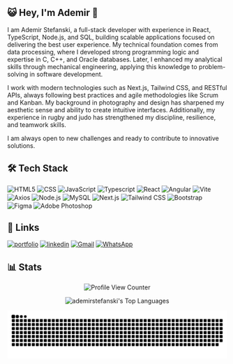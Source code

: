 ## 😺 Hey, I'm Ademir 👋


I am Ademir Stefanski, a full-stack developer with experience in React, TypeScript, Node.js, and SQL, building scalable applications focused on delivering the best user experience. My technical foundation comes from data processing, where I developed strong programming logic and expertise in C, C++, and Oracle databases. Later, I enhanced my analytical skills through mechanical engineering, applying this knowledge to problem-solving in software development.

I work with modern technologies such as Next.js, Tailwind CSS, and RESTful APIs, always following best practices and agile methodologies like Scrum and Kanban. My background in photography and design has sharpened my aesthetic sense and ability to create intuitive interfaces. Additionally, my experience in rugby and judo has strengthened my discipline, resilience, and teamwork skills.

I am always open to new challenges and ready to contribute to innovative solutions.



## 🛠 Tech Stack
<div>
<img align="center" alt="HTML5" height="30" width="40" src="https://cdn.jsdelivr.net/gh/devicons/devicon@latest/icons/html5/html5-original.svg" />
<img align="center" alt="CSS" height="30" width="40" src="https://cdn.jsdelivr.net/gh/devicons/devicon@latest/icons/css3/css3-original.svg" />
<img align="center" alt="JavaScript" height="30" width="40" src="https://cdn.jsdelivr.net/gh/devicons/devicon@latest/icons/javascript/javascript-original.svg" />
<img align="center" alt="Typescript" height="30" width="40" src="https://cdn.jsdelivr.net/gh/devicons/devicon@latest/icons/typescript/typescript-original.svg" />
<img align="center" alt="React" height="30" width="40" src="https://cdn.jsdelivr.net/gh/devicons/devicon@latest/icons/react/react-original.svg" />
<img align="center" alt="Angular" height="30" width="40" src="https://cdn.jsdelivr.net/gh/devicons/devicon@latest/icons/angular/angular-original.svg" />
<img align="center" alt="Vite" height="30" width="40"  src="https://cdn.jsdelivr.net/gh/devicons/devicon@latest/icons/vitejs/vitejs-original.svg" />
<img align="center" alt="Axios" height="30" width="40"  src="https://cdn.jsdelivr.net/gh/devicons/devicon@latest/icons/axios/axios-plain.svg" />  
<img align="center" alt="Node.js" height="30" width="40"  src="https://cdn.jsdelivr.net/gh/devicons/devicon@latest/icons/nodejs/nodejs-original.svg" />
<img align="center" alt="MySQL" height="30" width="40"  src="https://cdn.jsdelivr.net/gh/devicons/devicon@latest/icons/mysql/mysql-original.svg" />
<img align="center" alt="Next.js" height="30" width="40"  src="https://cdn.jsdelivr.net/gh/devicons/devicon@latest/icons/nextjs/nextjs-original.svg" />
<img align="center" alt="Tailwind CSS" height="30" width="40"  src="https://cdn.jsdelivr.net/gh/devicons/devicon@latest/icons/tailwindcss/tailwindcss-original.svg" />
<img align="center" alt="Bootstrap" height="30" width="40"  src="https://cdn.jsdelivr.net/gh/devicons/devicon@latest/icons/bootstrap/bootstrap-original.svg" />
<img align="center" alt="Figma" height="30" width="40"  src="https://cdn.jsdelivr.net/gh/devicons/devicon@latest/icons/figma/figma-original.svg" />
<img align="center" alt="Adobe Photoshop" height="30" width="40"  src="https://cdn.jsdelivr.net/gh/devicons/devicon@latest/icons/photoshop/photoshop-original.svg" />
</div>



## 🔗 Links

[![portfolio](https://img.shields.io/badge/portfolio-000?style=for-the-badge&logo=ko-fi&logoColor=white)](https://ademirstefanski.dev/)
[![linkedin](https://img.shields.io/badge/linkedin-0A66C2?style=for-the-badge&logo=linkedin&logoColor=white)](https://www.linkedin.com/in/ademir-stefanski/)
[![Gmail](https://img.shields.io/badge/-Gmail-c14438?style=for-the-badge&logo=Gmail&logoColor=white&link=mailto:ademirstefanski@gmail.com)](mailto:ademirstefanski@gmail.com)
[![WhatsApp](https://img.shields.io/badge/WhatsApp-25D366?style=for-the-badge&logo=whatsapp&logoColor=white)](https://api.whatsapp.com/send?phone=5511981412507)



## 📊 Stats

<div align="center">

![Profile View Counter](https://komarev.com/ghpvc/?username=ademirstefanski)

![ademirstefanski's Top Languages](https://github-readme-stats.vercel.app/api/top-langs/?username=ademirstefanski&theme=tokyonight&show_icons=true&hide_border=true&layout=compact) 

</div>


![snake gif](https://github.com/ademirstefanski/ademirstefanski/blob/output/github-snake-dark.svg)


<!--
**AdemirStefanski/AdemirStefanski** is a ✨ _special_ ✨ repository because its `README.md` (this file) appears on your GitHub profile.

Here are some ideas to get you started:

- 🔭 I’m currently working on ...  
- 🌱 I’m currently learning ...
- 👯 I’m looking to collaborate on ...
- 🤔 I’m looking for help with ...
- 💬 Ask me about ...
- 📫 How to reach me: ...
- 😄 Pronouns: ...
- ⚡ Fun fact: ...
-->
